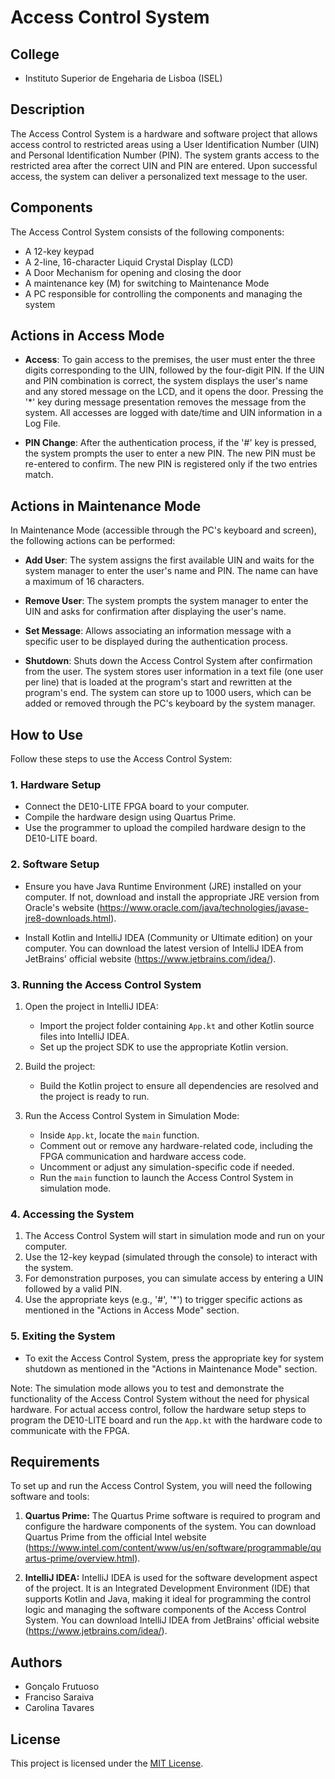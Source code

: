 # Access Control System

## College

- Instituto Superior de Engeharia de Lisboa (ISEL)

## Description

The Access Control System is a hardware and software project that allows access control to restricted areas using a User Identification Number (UIN) and Personal Identification Number (PIN). The system grants access to the restricted area after the correct UIN and PIN are entered. Upon successful access, the system can deliver a personalized text message to the user.

## Components

The Access Control System consists of the following components:

- A 12-key keypad
- A 2-line, 16-character Liquid Crystal Display (LCD)
- A Door Mechanism for opening and closing the door
- A maintenance key (M) for switching to Maintenance Mode
- A PC responsible for controlling the components and managing the system

## Actions in Access Mode

- **Access**: To gain access to the premises, the user must enter the three digits corresponding to the UIN, followed by the four-digit PIN. If the UIN and PIN combination is correct, the system displays the user's name and any stored message on the LCD, and it opens the door. Pressing the '*' key during message presentation removes the message from the system. All accesses are logged with date/time and UIN information in a Log File.

- **PIN Change**: After the authentication process, if the '#' key is pressed, the system prompts the user to enter a new PIN. The new PIN must be re-entered to confirm. The new PIN is registered only if the two entries match.

## Actions in Maintenance Mode

In Maintenance Mode (accessible through the PC's keyboard and screen), the following actions can be performed:

- **Add User**: The system assigns the first available UIN and waits for the system manager to enter the user's name and PIN. The name can have a maximum of 16 characters.

- **Remove User**: The system prompts the system manager to enter the UIN and asks for confirmation after displaying the user's name.

- **Set Message**: Allows associating an information message with a specific user to be displayed during the authentication process.

- **Shutdown**: Shuts down the Access Control System after confirmation from the user. The system stores user information in a text file (one user per line) that is loaded at the program's start and rewritten at the program's end. The system can store up to 1000 users, which can be added or removed through the PC's keyboard by the system manager.

## How to Use

Follow these steps to use the Access Control System:

### 1. Hardware Setup

- Connect the DE10-LITE FPGA board to your computer.
- Compile the hardware design using Quartus Prime.
- Use the programmer to upload the compiled hardware design to the DE10-LITE board.

### 2. Software Setup

- Ensure you have Java Runtime Environment (JRE) installed on your computer. If not, download and install the appropriate JRE version from Oracle's website (https://www.oracle.com/java/technologies/javase-jre8-downloads.html).

- Install Kotlin and IntelliJ IDEA (Community or Ultimate edition) on your computer. You can download the latest version of IntelliJ IDEA from JetBrains' official website (https://www.jetbrains.com/idea/).

### 3. Running the Access Control System

1. Open the project in IntelliJ IDEA:
   - Import the project folder containing `App.kt` and other Kotlin source files into IntelliJ IDEA.
   - Set up the project SDK to use the appropriate Kotlin version.

2. Build the project:
   - Build the Kotlin project to ensure all dependencies are resolved and the project is ready to run.

3. Run the Access Control System in Simulation Mode:
   - Inside `App.kt`, locate the `main` function.
   - Comment out or remove any hardware-related code, including the FPGA communication and hardware access code.
   - Uncomment or adjust any simulation-specific code if needed.
   - Run the `main` function to launch the Access Control System in simulation mode.

### 4. Accessing the System

1. The Access Control System will start in simulation mode and run on your computer.
2. Use the 12-key keypad (simulated through the console) to interact with the system.
3. For demonstration purposes, you can simulate access by entering a UIN followed by a valid PIN.
4. Use the appropriate keys (e.g., '#', '*') to trigger specific actions as mentioned in the "Actions in Access Mode" section.

### 5. Exiting the System

- To exit the Access Control System, press the appropriate key for system shutdown as mentioned in the "Actions in Maintenance Mode" section.

Note: The simulation mode allows you to test and demonstrate the functionality of the Access Control System without the need for physical hardware. 
For actual access control, follow the hardware setup steps to program the DE10-LITE board and run the `App.kt` with the hardware code to communicate with the FPGA.

## Requirements

To set up and run the Access Control System, you will need the following software and tools:

1. **Quartus Prime:** The Quartus Prime software is required to program and configure the hardware components of the system. You can download Quartus Prime
 from the official Intel website (https://www.intel.com/content/www/us/en/software/programmable/quartus-prime/overview.html).

2. **IntelliJ IDEA:** IntelliJ IDEA is used for the software development aspect of the project. It is an Integrated Development Environment (IDE) that supports
 Kotlin and Java, making it ideal for programming the control logic and managing the software components of the Access Control System. 
 You can download IntelliJ IDEA from JetBrains' official website (https://www.jetbrains.com/idea/).

## Authors

- Gonçalo Frutuoso
- Franciso Saraiva
- Carolina Tavares

## License

This project is licensed under the [MIT License](https://opensource.org/licenses/MIT).
